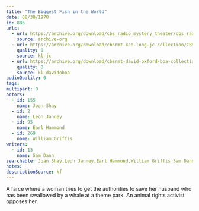 ```yaml
---
title: "The Biggest Fish in the World"
date: 08/30/1978
id: 886
urls: 
  - url: https://archive.org/download/cbs_radio_mystery_theater/cbs_radio_mystery_theater-0851-0900.zip/cbs_radio_mystery_theater-0851-0900%2Fcbsrmt_0886_the_biggest_fish_in_the_world.mp3
    source: archive-org
  - url: https://archive.org/download/cbsrmt-ken-long-jc-collection/CBSRMT - 780830 0886 Biggest Fish In The World vbr fb2_jc.mp3
    quality: 0
    source: kl-jc
  - url: https://archive.org/download/cbsrmt-david-oxford-boa-collection/CBSRMT-780830-0886-The-Biggest-Fish-in-the-World-(128-48)_WBBM-JE-{BoA}.mp3
    quality: 0
    source: kl-davidoboa
audioQuality: 0
tags: 
multipart: 0
actors:  
  - id: 155
    name: Joan Shay  
  - id: 2
    name: Leon Janney  
  - id: 95
    name: Earl Hammond  
  - id: 269
    name: William Griffis
writers:  
  - id: 13
    name: Sam Dann
searchable: Joan Shay,Leon Janney,Earl Hammond,William Griffis Sam Dann
notes: 
descriptionSource: kf
---
```

A farce where a woman tries to get the authorities to save her husband who has been swallowed by a whale at a theme park. An animal rights activist opposes her.